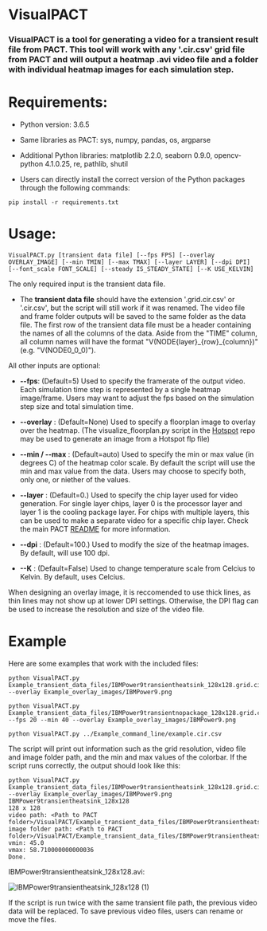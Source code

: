 # VisualPACT
### VisualPACT is a tool for generating a video for a transient result file from PACT. This tool will work with any '.cir.csv' grid file from PACT and will output a heatmap .avi video file and a folder with individual heatmap images for each simulation step.

# Requirements:

* Python version: 3.6.5

* Same libraries as PACT: sys, numpy, pandas, os, argparse

* Additional Python libraries: matplotlib 2.2.0, seaborn 0.9.0, opencv-python 4.1.0.25, re, pathlib, shutil

* Users can directly install the correct version of the Python packages through the following commands:
```
pip install -r requirements.txt
```

# Usage:

```
VisualPACT.py [transient data file] [--fps FPS] [--overlay OVERLAY_IMAGE] [--min TMIN] [--max TMAX] [--layer LAYER] [--dpi DPI] [--font_scale FONT_SCALE] [--steady IS_STEADY_STATE] [--K USE_KELVIN]
```     

The only required input is the transient data file.

* The **transient data file** should have the extension '.grid.cir.csv' or '.cir.csv', but the script will still work if it was renamed. The video file and frame folder outputs will be saved to the same folder as the data file. The first row of the transient data file must be a header containing the names of all the columns of the data. Aside from the "TIME" column, all column names will have the format "V(NODE{layer}\_{row}\_{column})" (e.g. "V(NODE0\_0\_0)").

All other inputs are optional:

* **--fps**: (Default=5) Used to specify the framerate of the output video. Each simulation time step is represented by a single heatmap image/frame. Users may want to adjust the fps based on the simulation step size and total simulation time.

* **--overlay** : (Default=None) Used to specify a floorplan image to overlay over the heatmap. (The visualize_floorplan.py script in the [Hotspot](https://github.com/uvahotspot/HotSpot) repo may be used to generate an image from a Hotspot flp file)

* **--min / --max** : (Default=auto) Used to specify the min or max value (in degrees C) of the heatmap color scale. By default the script will use the min and max value from the data. Users may choose to specify both, only one, or niether of the values.

* **--layer** : (Default=0.) Used to specify the chip layer used for video generation. For single layer chips, layer 0 is the processor layer and layer 1 is the cooling package layer. For chips with multiple layers, this can be used to make a separate video for a specific chip layer. Check the main PACT [README](https://github.com/peaclab/PACT) for more information.

* **--dpi** : (Default=100.) Used to modify the size of the heatmap images. By default, will use 100 dpi.

* **--K** : (Default=False) Used to change temperature scale from Celcius to Kelvin. By default, uses Celcius. 

When designing an overlay image, it is reccomended to use thick lines, as thin lines may not show up at lower DPI settings. Otherwise, the DPI flag can be used to increase the resolution and size of the video file.

# Example
Here are some examples that work with the included files:

```
python VisualPACT.py Example_transient_data_files/IBMPower9transientheatsink_128x128.grid.cir.csv --overlay Example_overlay_images/IBMPower9.png
```
```
python VisualPACT.py Example_transient_data_files/IBMPower9transientnopackage_128x128.grid.cir.csv --fps 20 --min 40 --overlay Example_overlay_images/IBMPower9.png 
```
```
python VisualPACT.py ../Example_command_line/example.cir.csv
```
The script will print out information such as the grid resolution, video file and image folder path, and the min and max values of the colorbar. If the script runs correctly, the output should look like this:
```
python VisualPACT.py Example_transient_data_files/IBMPower9transientheatsink_128x128.grid.cir.csv --overlay Example_overlay_images/IBMPower9.png
IBMPower9transientheatsink_128x128
128 x 128
video path: <Path to PACT folder>/VisualPACT/Example_transient_data_files/IBMPower9transientheatsink_128x128.avi
image folder path: <Path to PACT folder>/VisualPACT/Example_transient_data_files/IBMPower9transientheatsink_128x128_frames/
vmin: 45.0         
vmax: 58.710000000000036
Done.                  
```
IBMPower9transientheatsink_128x128.avi:

![IBMPower9transientheatsink_128x128 (1)](https://user-images.githubusercontent.com/12175631/125837775-d0e5aa7a-a29e-4a1e-9e15-b8379312034f.gif)

If the script is run twice with the same transient file path, the previous video data will be replaced. To save previous video files, users can rename or move the files.
